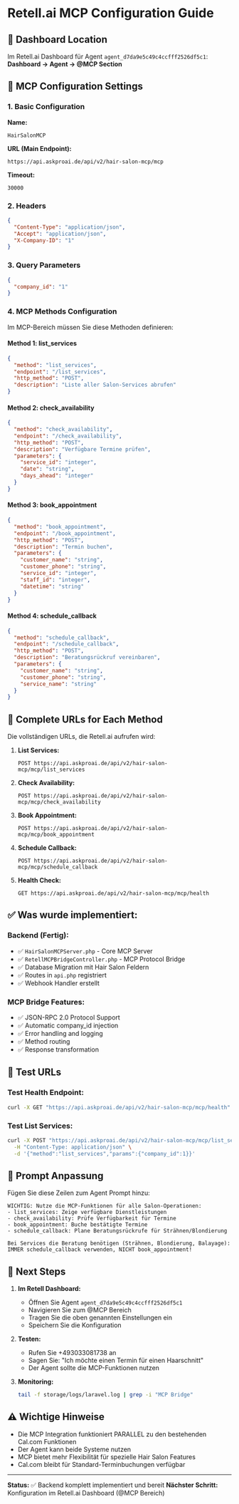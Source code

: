 # Retell.ai MCP Configuration Guide

## 📍 Dashboard Location
Im Retell.ai Dashboard für Agent `agent_d7da9e5c49c4ccfff2526df5c1`:
**Dashboard → Agent → @MCP Section**

## 🔧 MCP Configuration Settings

### 1. Basic Configuration

**Name:**
```
HairSalonMCP
```

**URL (Main Endpoint):**
```
https://api.askproai.de/api/v2/hair-salon-mcp/mcp
```

**Timeout:**
```
30000
```

### 2. Headers

```json
{
  "Content-Type": "application/json",
  "Accept": "application/json",
  "X-Company-ID": "1"
}
```

### 3. Query Parameters

```json
{
  "company_id": "1"
}
```

### 4. MCP Methods Configuration

Im MCP-Bereich müssen Sie diese Methoden definieren:

#### Method 1: list_services
```json
{
  "method": "list_services",
  "endpoint": "/list_services",
  "http_method": "POST",
  "description": "Liste aller Salon-Services abrufen"
}
```

#### Method 2: check_availability
```json
{
  "method": "check_availability",
  "endpoint": "/check_availability",
  "http_method": "POST",
  "description": "Verfügbare Termine prüfen",
  "parameters": {
    "service_id": "integer",
    "date": "string",
    "days_ahead": "integer"
  }
}
```

#### Method 3: book_appointment
```json
{
  "method": "book_appointment",
  "endpoint": "/book_appointment",
  "http_method": "POST",
  "description": "Termin buchen",
  "parameters": {
    "customer_name": "string",
    "customer_phone": "string",
    "service_id": "integer",
    "staff_id": "integer",
    "datetime": "string"
  }
}
```

#### Method 4: schedule_callback
```json
{
  "method": "schedule_callback",
  "endpoint": "/schedule_callback",
  "http_method": "POST",
  "description": "Beratungsrückruf vereinbaren",
  "parameters": {
    "customer_name": "string",
    "customer_phone": "string",
    "service_name": "string"
  }
}
```

## 🎯 Complete URLs for Each Method

Die vollständigen URLs, die Retell.ai aufrufen wird:

1. **List Services:**
   ```
   POST https://api.askproai.de/api/v2/hair-salon-mcp/mcp/list_services
   ```

2. **Check Availability:**
   ```
   POST https://api.askproai.de/api/v2/hair-salon-mcp/mcp/check_availability
   ```

3. **Book Appointment:**
   ```
   POST https://api.askproai.de/api/v2/hair-salon-mcp/mcp/book_appointment
   ```

4. **Schedule Callback:**
   ```
   POST https://api.askproai.de/api/v2/hair-salon-mcp/mcp/schedule_callback
   ```

5. **Health Check:**
   ```
   GET https://api.askproai.de/api/v2/hair-salon-mcp/mcp/health
   ```

## ✅ Was wurde implementiert:

### Backend (Fertig):
- ✅ `HairSalonMCPServer.php` - Core MCP Server
- ✅ `RetellMCPBridgeController.php` - MCP Protocol Bridge
- ✅ Database Migration mit Hair Salon Feldern
- ✅ Routes in `api.php` registriert
- ✅ Webhook Handler erstellt

### MCP Bridge Features:
- ✅ JSON-RPC 2.0 Protocol Support
- ✅ Automatic company_id injection
- ✅ Error handling and logging
- ✅ Method routing
- ✅ Response transformation

## 🧪 Test URLs

### Test Health Endpoint:
```bash
curl -X GET "https://api.askproai.de/api/v2/hair-salon-mcp/mcp/health"
```

### Test List Services:
```bash
curl -X POST "https://api.askproai.de/api/v2/hair-salon-mcp/mcp/list_services" \
  -H "Content-Type: application/json" \
  -d '{"method":"list_services","params":{"company_id":1}}'
```

## 📝 Prompt Anpassung

Fügen Sie diese Zeilen zum Agent Prompt hinzu:

```
WICHTIG: Nutze die MCP-Funktionen für alle Salon-Operationen:
- list_services: Zeige verfügbare Dienstleistungen
- check_availability: Prüfe Verfügbarkeit für Termine
- book_appointment: Buche bestätigte Termine
- schedule_callback: Plane Beratungsrückrufe für Strähnen/Blondierung

Bei Services die Beratung benötigen (Strähnen, Blondierung, Balayage):
IMMER schedule_callback verwenden, NICHT book_appointment!
```

## 🚀 Next Steps

1. **Im Retell Dashboard:**
   - Öffnen Sie Agent `agent_d7da9e5c49c4ccfff2526df5c1`
   - Navigieren Sie zum @MCP Bereich
   - Tragen Sie die oben genannten Einstellungen ein
   - Speichern Sie die Konfiguration

2. **Testen:**
   - Rufen Sie +493033081738 an
   - Sagen Sie: "Ich möchte einen Termin für einen Haarschnitt"
   - Der Agent sollte die MCP-Funktionen nutzen

3. **Monitoring:**
   ```bash
   tail -f storage/logs/laravel.log | grep -i "MCP Bridge"
   ```

## ⚠️ Wichtige Hinweise

- Die MCP Integration funktioniert PARALLEL zu den bestehenden Cal.com Funktionen
- Der Agent kann beide Systeme nutzen
- MCP bietet mehr Flexibilität für spezielle Hair Salon Features
- Cal.com bleibt für Standard-Terminbuchungen verfügbar

---

**Status:** ✅ Backend komplett implementiert und bereit
**Nächster Schritt:** Konfiguration im Retell.ai Dashboard (@MCP Bereich)